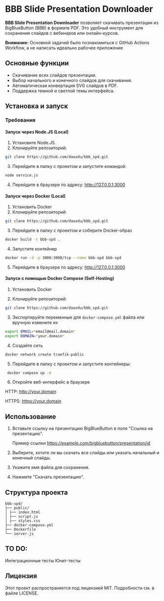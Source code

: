 # BBB Slide Presentation Downloader

**BBB Slide Presentation Downloader** позволяет скачивать презентации из BigBlueButton (BBB) в формате PDF. Это удобный инструмент для сохранения слайдов с вебинаров или онлайн-курсов.

**Внимание:** Основной задачей было познакомиться с GitHub Actions Workflow, а не написать идеально рабочее приложение

## Основные функции

- Скачивание всех слайдов презентации.
- Выбор начального и конечного слайдов для скачивания.
- Автоматическая конвертация SVG слайдов в PDF.
- Поддержка темной и светлой темы интерфейса.

## Установка и запуск

### Требования

#### Запуск через Node.JS (Local)

1. Установите Node.JS.
2. Клонируйте репозиторий:

```bash
git clone https://github.com/dauxdu/bbb_spd.git
```

3. Перейдите в папку с проектом и запустите командой:

```bash
node service.js
```

4. Перейдите в браузере по адресу: http://127.0.0.1:3000

#### Запуск через Docker (Local)

1. Установить Docker
2. Клонируйте репозиторий:

```bash
git clone https://github.com/dauxdu/bbb_spd.git
```

3. Перейдите в папку с проектом и соберите Docker-образ

```bash
docker build -t bbb-spd .
```

4. Запустите контейнер

```bash
docker run -d -p 3000:3000/tcp --name bbb-spd bbb-spd
```

5. Перейдите в браузере по адресу: http://127.0.0.1:3000

#### Запуск с помощью Docker Compose (Self-Hosting)

1. Установить Docker

2. Клонируйте репозиторий:

```bash
git clone https://github.com/dauxdu/bbb_spd.git
```

3. Экспортируйте переменные для `docker-compose.yml` файла или вручную измените их

```bash
export EMAIL=*email@mail.domain*
export DOMAIN=*your.domain*
```

4. Создайте сеть

```bash
docker network create traefik-public
```

5. Перейдите в папку с проектом и запустите контейнеры:

```bash
 docker compose up -d
```

6. Откройте веб-интерфейс в браузере

HTTP: http://your.domain

HTTPS: https://your.domain

## Использование

1. Вставьте ссылку на презентацию BigBlueButton в поле "Ссылка на презентацию".

   Пример ссылки https://example.com/bigbluebutton/presentation/id

2. Выберите, хотите ли вы скачать все слайды или указать начальный и конечный слайды.
3. Укажите имя файла для сохранения.
4. Нажмите "Скачать презентацию".

## Структура проекта

```
bbb-spd/
├── public/
│ ├── index.html
│ ├── script.js
│ ├── styles.css
├── docker-compose.yml
├── Dockerfile
└── server.js
```

## TO DO:

Интеграционные тесты
Юнит-тесты

## Лицензия

Этот проект распространяется под лицензией MIT. Подробности см. в файле LICENSE.
